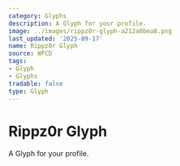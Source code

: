 ```yaml
---
category: Glyphs
description: A Glyph for your profile.
image: ../images/rippz0r-glyph-a212a0bea8.png
last_updated: '2025-09-17'
name: Rippz0r Glyph
source: WFCD
tags:
- Glyph
- Glyphs
tradable: false
type: Glyph
---
```


# Rippz0r Glyph

A Glyph for your profile.

